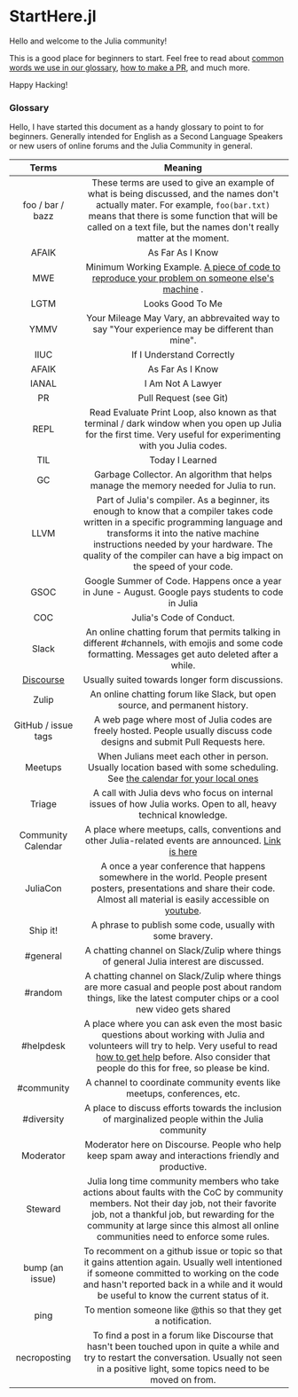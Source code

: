 # StartHere.jl

Hello and welcome to the Julia community!

This is a good place for beginners to start. Feel free to read about [common words we use in our glossary](), [how to make a PR](), and much more. 

Happy Hacking!

### Glossary

Hello, I have started this document as a handy glossary to point to for beginners. Generally intended for English as a Second Language Speakers or new users of online forums and the Julia Community in general.


|        Terms        |    Meaning   |
|:-------------------:|:------------------------------------------------------:|
| foo / bar / bazz    | These terms are used to give an example of what is being discussed, and the names don't actually mater. For example, `foo(bar.txt)` means that there is some function that will be called on a text file, but the names don't really matter at the moment. |
| AFAIK               |  As Far As I Know |
| MWE                 | Minimum Working Example. [A piece of code to reproduce your problem on someone else's machine](https://discourse.julialang.org/t/psa-make-it-easier-to-help-you/) .|
| LGTM                | Looks Good To Me |
| YMMV                | Your Mileage May Vary, an abbrevaited way to say "Your experience may be different than mine". |
| IIUC                | If I Understand Correctly |
| AFAIK               | As Far As I Know |
| IANAL               | I Am Not A Lawyer  |
| PR                  | Pull Request (see Git) |
| REPL | Read Evaluate Print Loop, also known as that terminal / dark window when you open up Julia for the first time. Very useful for experimenting with you Julia codes. |
| TIL                 | Today I Learned |
| GC                  | Garbage Collector. An algorithm that helps manage the memory needed for Julia to run. |
| LLVM                | Part of Julia's compiler. As a beginner, its enough to know that a compiler takes code written in a specific programming language and transforms it into the native machine instructions needed by your hardware. The quality of the compiler can have a big impact on the speed of your code. |
| GSOC                | Google Summer of Code. Happens once a year in June - August. Google pays students to code in Julia |
| COC                 | Julia's Code of Conduct. |
| Slack               | An online chatting forum that permits talking in different #channels, with emojis and some code formatting. Messages get auto deleted after a while. |
| [Discourse](https;//discourse.julialang.org)           | Usually suited towards longer form discussions. |
| Zulip               | An online chatting forum like Slack, but open source, and permanent history. |
| GitHub / issue tags | A web page where most of Julia codes are freely hosted. People usually discuss code designs and submit Pull Requests here. |
| Meetups             | When Julians meet each other in person. Usually location based with some scheduling. See [the calendar for your local ones]() |
| Triage              | A call with Julia devs who focus on internal issues of how Julia works. Open to all, heavy technical knowledge. |
| Community Calendar     |         A place where meetups, calls, conventions and other Julia-related events are announced. [Link is here](https://julialang.org/community/#events) |
| JuliaCon            | A once a year conference that happens somewhere in the world. People present posters, presentations and share their code. Almost all material is easily accessible on [youtube](https://www.youtube.com/watch?v=rAxzR7lMGDM&t=3s). |
| Ship it!            |           A phrase to publish some code, usually with some bravery. |
| #general            |             A chatting channel on Slack/Zulip where things of general Julia interest are discussed.|
| #random             |         A chatting channel on Slack/Zulip where things are more casual and people post about random things, like the latest computer chips or a cool new video gets shared |
| #helpdesk           | A place where you can ask even the most basic questions about working with Julia and volunteers will try to help. Very useful to read [how to get help](https://discourse.julialang.org/t/psa-make-it-easier-to-help-you/) before. Also consider that people do this for free, so please be kind. |
| #community          |              A channel to coordinate community events like meetups, conferences, etc. |
| #diversity          |                  A place to discuss efforts towards the inclusion of marginalized people within the Julia community |
| Moderator           |                          Moderator here on Discourse. People who help keep spam away and interactions friendly and productive. |
| Steward             |                 Julia long time community members who take actions about faults with the CoC by community members. Not their day job, not their favorite job, not a thankful job, but rewarding for the community at large since this almost all online communities need to enforce some rules. |
| bump (an issue)                |              To recomment on a github issue or topic so that it gains attention again. Usually well intentioned if someone committed to working on the code and hasn't reported back in a while and it would be useful to know the current status of it. |
| ping                |                      To mention someone like @this so that they get a notification. |
| necroposting        |          To find a post in a forum like Discourse that hasn't been touched upon in quite a while and try to restart the conversation. Usually not seen in a positive light, some topics need to be moved on from. |


